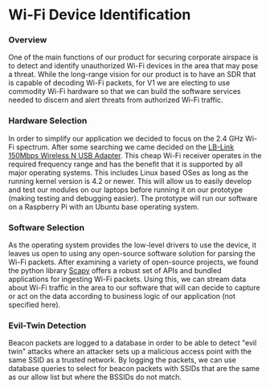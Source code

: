 # Wi-Fi Device Identification

### Overview

One of the main functions of our product for securing corporate airspace is to
detect and identify unauthorized Wi-Fi devices in the area that may pose a
threat.  While the long-range vision for our product is to have an SDR that is
capable of decoding Wi-Fi packets, for V1 we are electing to use commodity Wi-Fi
hardware so that we can build the software services needed to discern and alert
threats from authorized Wi-Fi traffic.

### Hardware Selection

In order to simplify our application we decided to focus on the 2.4 GHz Wi-Fi
spectrum. After some searching we came decided on the [LB-Link 150Mbps Wireless
N USB Adapter](http://www.lb-link.cn/products-detail.php?ProId=23). This cheap
Wi-Fi receiver operates in the required frequency range and has the benefit that
it is supported by all major operating systems. This includes Linux based OSes
as long as the running kernel version is 4.2 or newer. This will allow us to
easily develop and test our modules on our laptops before running it on our
prototype (making testing and debugging easier). The prototype will run our
software on a Raspberry Pi with an Ubuntu base operating system.

### Software Selection

As the operating system provides the low-level drivers to use the device, it
leaves us open to using any open-source software solution for parsing the Wi-Fi
packets. After examining a variety of open-source projects, we found the python
library [Scapy](https://scapy.net/) offers a robust set of APIs and bundled
applications for ingesting Wi-Fi packets. Using this, we can stream
data about Wi-Fi traffic in the area to our software that will can decide to
capture or act on the data according to business logic of our application (not
specified here).

### Evil-Twin Detection

Beacon packets are logged to a database in order to be able to detect "evil
twin" attacks where an attacker sets up a malicious access point with the same
SSID as a trusted network. By logging the packets, we can use database queries
to select for beacon packets with SSIDs that are the same as our allow list but
where the BSSIDs do not match.
